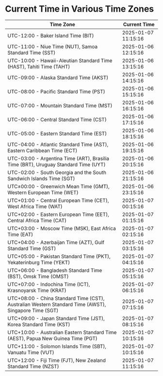 # Current Time in Various Time Zones

| Time Zone | Current Time |
|-----------|--------------|
| UTC-12:00 - Baker Island Time (BIT) | 2025-01-07 11:15:16 |
| UTC-11:00 - Niue Time (NUT), Samoa Standard Time (SST) | 2025-01-06 12:15:16 |
| UTC-10:00 - Hawaii-Aleutian Standard Time (HAST), Tahiti Time (TAHT) | 2025-01-06 13:15:16 |
| UTC-09:00 - Alaska Standard Time (AKST) | 2025-01-06 14:15:16 |
| UTC-08:00 - Pacific Standard Time (PST) | 2025-01-06 15:15:16 |
| UTC-07:00 - Mountain Standard Time (MST) | 2025-01-06 16:15:16 |
| UTC-06:00 - Central Standard Time (CST) | 2025-01-06 17:15:16 |
| UTC-05:00 - Eastern Standard Time (EST) | 2025-01-06 18:15:16 |
| UTC-04:00 - Atlantic Standard Time (AST), Eastern Caribbean Time (ECT) | 2025-01-06 19:15:16 |
| UTC-03:00 - Argentina Time (ART), Brasília Time (BRT), Uruguay Standard Time (UYT) | 2025-01-06 20:15:16 |
| UTC-02:00 - South Georgia and the South Sandwich Islands Time (SGT) | 2025-01-06 21:15:16 |
| UTC±00:00 - Greenwich Mean Time (GMT), Western European Time (WET) | 2025-01-06 23:15:16 |
| UTC+01:00 - Central European Time (CET), West Africa Time (WAT) | 2025-01-07 00:15:16 |
| UTC+02:00 - Eastern European Time (EET), Central Africa Time (CAT) | 2025-01-07 01:15:16 |
| UTC+03:00 - Moscow Time (MSK), East Africa Time (EAT) | 2025-01-07 02:15:16 |
| UTC+04:00 - Azerbaijan Time (AZT), Gulf Standard Time (GST) | 2025-01-07 03:15:16 |
| UTC+05:00 - Pakistan Standard Time (PKT), Yekaterinburg Time (YEKT) | 2025-01-07 04:15:16 |
| UTC+06:00 - Bangladesh Standard Time (BST), Omsk Time (OMST) | 2025-01-07 05:15:16 |
| UTC+07:00 - Indochina Time (ICT), Krasnoyarsk Time (KRAT) | 2025-01-07 06:15:16 |
| UTC+08:00 - China Standard Time (CST), Australian Western Standard Time (AWST), Singapore Time (SGT) | 2025-01-07 07:15:16 |
| UTC+09:00 - Japan Standard Time (JST), Korea Standard Time (KST) | 2025-01-07 08:15:16 |
| UTC+10:00 - Australian Eastern Standard Time (AEST), Papua New Guinea Time (PGT) | 2025-01-07 10:15:16 |
| UTC+11:00 - Solomon Islands Time (SBT), Vanuatu Time (VUT) | 2025-01-07 10:15:16 |
| UTC+12:00 - Fiji Time (FJT), New Zealand Standard Time (NZST) | 2025-01-07 11:15:16 |
